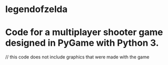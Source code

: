 # legendofzelda
# Code for a multiplayer shooter game designed in PyGame with Python 3. 
// this code does not include graphics that were made with the game
